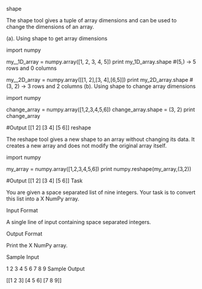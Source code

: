 shape

The shape tool gives a tuple of array dimensions and can be used to change the dimensions of an array.

(a). Using shape to get array dimensions

import numpy

my__1D_array = numpy.array([1, 2, 3, 4, 5])
print my_1D_array.shape     #(5,) -> 5 rows and 0 columns

my__2D_array = numpy.array([[1, 2],[3, 4],[6,5]])
print my_2D_array.shape     #(3, 2) -> 3 rows and 2 columns 
(b). Using shape to change array dimensions

import numpy

change_array = numpy.array([1,2,3,4,5,6])
change_array.shape = (3, 2)
print change_array      

#Output
[[1 2]
[3 4]
[5 6]]
reshape

The reshape tool gives a new shape to an array without changing its data. It creates a new array and does not modify the original array itself.

import numpy

my_array = numpy.array([1,2,3,4,5,6])
print numpy.reshape(my_array,(3,2))

#Output
[[1 2]
[3 4]
[5 6]]
Task

You are given a space separated list of nine integers. Your task is to convert this list into a X NumPy array.

Input Format

A single line of input containing  space separated integers.

Output Format

Print the X NumPy array.

Sample Input

1 2 3 4 5 6 7 8 9
Sample Output

[[1 2 3]
 [4 5 6]
 [7 8 9]]
